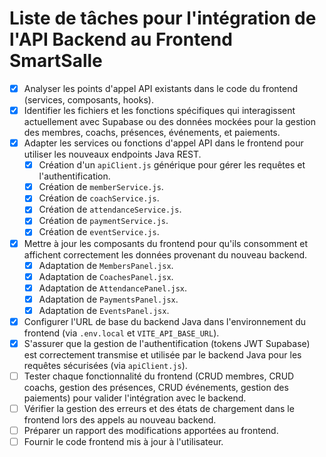 # Liste de tâches pour l'intégration de l'API Backend au Frontend SmartSalle

- [x] Analyser les points d'appel API existants dans le code du frontend (services, composants, hooks).
- [x] Identifier les fichiers et les fonctions spécifiques qui interagissent actuellement avec Supabase ou des données mockées pour la gestion des membres, coachs, présences, événements, et paiements.
- [x] Adapter les services ou fonctions d'appel API dans le frontend pour utiliser les nouveaux endpoints Java REST.
  - [x] Création d'un `apiClient.js` générique pour gérer les requêtes et l'authentification.
  - [x] Création de `memberService.js`.
  - [x] Création de `coachService.js`.
  - [x] Création de `attendanceService.js`.
  - [x] Création de `paymentService.js`.
  - [x] Création de `eventService.js`.
- [x] Mettre à jour les composants du frontend pour qu'ils consomment et affichent correctement les données provenant du nouveau backend.
  - [x] Adaptation de `MembersPanel.jsx`.
  - [x] Adaptation de `CoachesPanel.jsx`.
  - [x] Adaptation de `AttendancePanel.jsx`.
  - [x] Adaptation de `PaymentsPanel.jsx`.
  - [x] Adaptation de `EventsPanel.jsx`.
- [x] Configurer l'URL de base du backend Java dans l'environnement du frontend (via `.env.local` et `VITE_API_BASE_URL`).
- [x] S'assurer que la gestion de l'authentification (tokens JWT Supabase) est correctement transmise et utilisée par le backend Java pour les requêtes sécurisées (via `apiClient.js`).
- [ ] Tester chaque fonctionnalité du frontend (CRUD membres, CRUD coachs, gestion des présences, CRUD événements, gestion des paiements) pour valider l'intégration avec le backend.
- [ ] Vérifier la gestion des erreurs et des états de chargement dans le frontend lors des appels au nouveau backend.
- [ ] Préparer un rapport des modifications apportées au frontend.
- [ ] Fournir le code frontend mis à jour à l'utilisateur.

